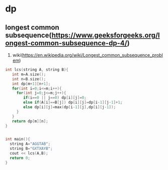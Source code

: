 # dp

## longest common subsequence(https://www.geeksforgeeks.org/longest-common-subsequence-dp-4/)
1. wiki(https://en.wikipedia.org/wiki/Longest_common_subsequence_problem)

```c++
int lcs(string A, string B){
   int m=A.size();
   int n=B.size();
   int dp[m+1][n+1];
   for(int i=0;i<=m;i++){
     for(int j=0;j<=m;j++){
        if(i==0 || j==0) dp[i][j]=0;
        else if(A[i]==B[j]) dp[i][j]=dp[i-1][j-1]+1;
        else dp[i][j]=max(dp[i-1][j],dp[i][j-1]);  
     }
   }
   return dp[m][n];
}


int main(){
  string A="AGGTAB";
  string B="GXTXAYB";
  cout << lcs(A,B);
  return 0;  
}
```
